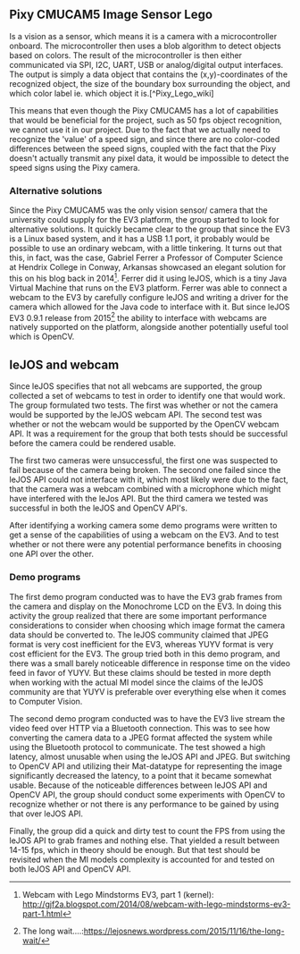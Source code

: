 ## Pixy CMUCAM5 Image Sensor Lego
Is a vision as a sensor, which means it is a camera with a microcontroller onboard. The microcontroller then uses a blob algorithm to detect objects based on colors. The result of the microcontroller is then either communicated via SPI, I2C, UART, USB or analog/digital output interfaces. The output is simply a data object that contains the (x,y)-coordinates of the recognized object, the size of the boundary box surrounding the object, and which color label ie. which object it is.[^Pixy_Lego_wiki]

This means that even though the Pixy CMUCAM5 has a lot of capabilities that would be beneficial for the project, such as 50 fps object recognition, we cannot use it in our project. Due to the fact that we actually need to recognize the 'value' of a speed sign, and since there are no color-coded differences between the speed signs, coupled with the fact that the Pixy doesn't actually transmit any pixel data, it would be impossible to detect the speed signs using the Pixy camera. 

### Alternative solutions
Since the Pixy CMUCAM5 was the only vision sensor/ camera that the university could supply for the EV3 platform, the group started to look for alternative solutions. It quickly became clear to the group that since the EV3 is a Linux based system, and it has a USB 1.1 port, it probably would be possible to use an ordinary webcam, with a little tinkering. It turns out that this, in fact, was the case, Gabriel Ferrer a Professor of Computer Science at Hendrix College in Conway, Arkansas showcased an elegant solution for this on his blog back in 2014[^Webcam_with_Lego_Mindstorms_EV3]. Ferrer did it using leJOS, which is a tiny Java Virtual Machine that runs on the EV3 platform. Ferrer was able to connect a webcam to the EV3 by carefully configure leJOS and writing a driver for the camera which allowed for the Java code to interface with it. But since leJOS EV3 0.9.1 release from 2015[^lejos_091_release] the ability to interface with webcams are natively supported on the platform, alongside another potentially useful tool which is OpenCV.

## leJOS and webcam
Since leJOS specifies that not all webcams are supported, the group collected a set of webcams to test in order to identify one that would work. The group formulated two tests. The first was whether or not the camera would be supported by the leJOS webcam API. The second test was whether or not the webcam would be supported by the OpenCV webcam API. It was a requirement for the group that both tests should be successful before the camera could be rendered usable. 

The first two cameras were unsuccessful, the first one was suspected to fail because of the camera being broken. The second one failed since the leJOS API could not interface with it, which most likely were due to the fact, that the camera was a webcam combined with a microphone which might have interfered with the leJos API. But the third camera we tested was successful in both the leJOS and OpenCV API's. 

After identifying a working camera some demo programs were written to get a sense of the capabilities of using a webcam on the EV3. And to test whether or not there were any potential performance benefits in choosing one API over the other. 

### Demo programs
The first demo program conducted was to have the EV3 grab frames from the camera and display on the Monochrome LCD on the EV3. In doing this activity the group realized that there are some important performance considerations to consider when choosing which image format the camera data should be converted to. The leJOS community claimed that JPEG format is very cost inefficient for the EV3, whereas YUYV format is very cost efficient for the EV3. The group tried both in this demo program, and there was a small barely noticeable difference in response time on the video feed in favor of YUYV. But these claims should be tested in more depth when working with the actual MI model since the claims of the leJOS community are that YUYV is preferable over everything else when it comes to Computer Vision.

The second demo program conducted was to have the EV3 live stream the video feed over HTTP via a Bluetooth connection. This was to see how converting the camera data to a JPEG format affected the system while using the Bluetooth protocol to communicate. The test showed a high latency, almost unusable when using the leJOS API and JPEG. But switching to OpenCV API and utilizing their Mat-datatype for representing the image significantly decreased the latency, to a point that it became somewhat usable. Because of the noticeable differences between leJOS API and OpenCV API, the group should conduct some experiments with OpenCV to recognize whether or not there is any performance to be gained by using that over leJOS API.

Finally, the group did a quick and dirty test to count the FPS from using the leJOS API to grab frames and nothing else. That yielded a result between 14-15 fps, which in theory should be enough. But that test should be revisited when the MI models complexity is accounted for and tested on both leJOS API and OpenCV API.


[^Webcam_with_Lego_Mindstorms_EV3]: Webcam with Lego Mindstorms EV3, part 1 (kernel): http://gjf2a.blogspot.com/2014/08/webcam-with-lego-mindstorms-ev3-part-1.html
[^lejos_091_release]: The long wait….:https://lejosnews.wordpress.com/2015/11/16/the-long-wait/
